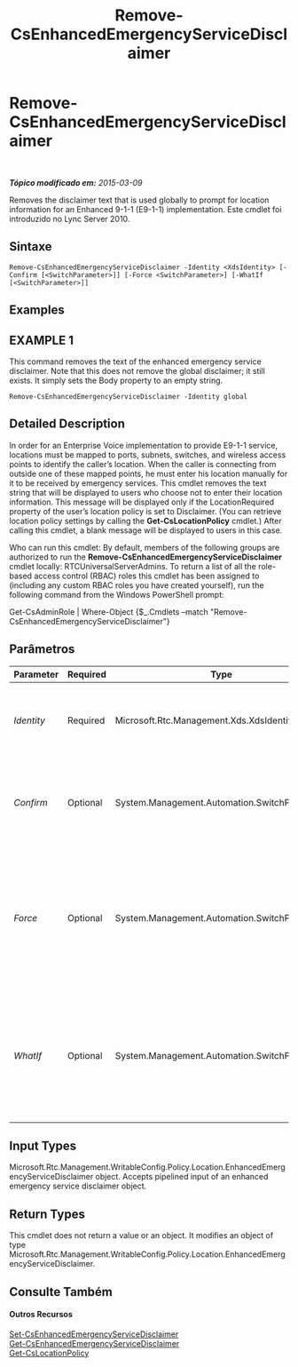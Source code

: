 ﻿---
title: Remove-CsEnhancedEmergencyServiceDisclaimer
TOCTitle: Remove-CsEnhancedEmergencyServiceDisclaimer
ms:assetid: 30a5aa8c-04b8-4c1f-92b3-88c86bf69a52
ms:mtpsurl: https://technet.microsoft.com/pt-br/library/Gg425810(v=OCS.15)
ms:contentKeyID: 49306298
ms.date: 05/19/2016
mtps_version: v=OCS.15
ms.translationtype: HT
---

# Remove-CsEnhancedEmergencyServiceDisclaimer

 

_**Tópico modificado em:** 2015-03-09_

Removes the disclaimer text that is used globally to prompt for location information for an Enhanced 9-1-1 (E9-1-1) implementation. Este cmdlet foi introduzido no Lync Server 2010.

## Sintaxe

    Remove-CsEnhancedEmergencyServiceDisclaimer -Identity <XdsIdentity> [-Confirm [<SwitchParameter>]] [-Force <SwitchParameter>] [-WhatIf [<SwitchParameter>]]

## Examples

## EXAMPLE 1

This command removes the text of the enhanced emergency service disclaimer. Note that this does not remove the global disclaimer; it still exists. It simply sets the Body property to an empty string.

    Remove-CsEnhancedEmergencyServiceDisclaimer -Identity global

## Detailed Description

In order for an Enterprise Voice implementation to provide E9-1-1 service, locations must be mapped to ports, subnets, switches, and wireless access points to identify the caller’s location. When the caller is connecting from outside one of these mapped points, he must enter his location manually for it to be received by emergency services. This cmdlet removes the text string that will be displayed to users who choose not to enter their location information. This message will be displayed only if the LocationRequired property of the user’s location policy is set to Disclaimer. (You can retrieve location policy settings by calling the **Get-CsLocationPolicy** cmdlet.) After calling this cmdlet, a blank message will be displayed to users in this case.

Who can run this cmdlet: By default, members of the following groups are authorized to run the **Remove-CsEnhancedEmergencyServiceDisclaimer** cmdlet locally: RTCUniversalServerAdmins. To return a list of all the role-based access control (RBAC) roles this cmdlet has been assigned to (including any custom RBAC roles you have created yourself), run the following command from the Windows PowerShell prompt:

Get-CsAdminRole | Where-Object {$\_.Cmdlets –match "Remove-CsEnhancedEmergencyServiceDisclaimer"}

## Parâmetros


<table>
<colgroup>
<col style="width: 25%" />
<col style="width: 25%" />
<col style="width: 25%" />
<col style="width: 25%" />
</colgroup>
<thead>
<tr class="header">
<th>Parameter</th>
<th>Required</th>
<th>Type</th>
<th>Description</th>
</tr>
</thead>
<tbody>
<tr class="odd">
<td><p><em>Identity</em></p></td>
<td><p>Required</p></td>
<td><p>Microsoft.Rtc.Management.Xds.XdsIdentity</p></td>
<td><p>This value is required and must be set to Global.</p></td>
</tr>
<tr class="even">
<td><p><em>Confirm</em></p></td>
<td><p>Optional</p></td>
<td><p>System.Management.Automation.SwitchParameter</p></td>
<td><p>Solicita confirmação antes da execução do comando.</p></td>
</tr>
<tr class="odd">
<td><p><em>Force</em></p></td>
<td><p>Optional</p></td>
<td><p>System.Management.Automation.SwitchParameter</p></td>
<td><p>Suppresses any confirmation prompts that would otherwise be displayed before making changes.</p></td>
</tr>
<tr class="even">
<td><p><em>WhatIf</em></p></td>
<td><p>Optional</p></td>
<td><p>System.Management.Automation.SwitchParameter</p></td>
<td><p>Descreve o que aconteceria se o comando fosse executado sem ser executado de fato.</p></td>
</tr>
</tbody>
</table>


## Input Types

Microsoft.Rtc.Management.WritableConfig.Policy.Location.EnhancedEmergencyServiceDisclaimer object. Accepts pipelined input of an enhanced emergency service disclaimer object.

## Return Types

This cmdlet does not return a value or an object. It modifies an object of type Microsoft.Rtc.Management.WritableConfig.Policy.Location.EnhancedEmergencyServiceDisclaimer.

## Consulte Também

#### Outros Recursos

[Set-CsEnhancedEmergencyServiceDisclaimer](set-csenhancedemergencyservicedisclaimer.md)  
[Get-CsEnhancedEmergencyServiceDisclaimer](get-csenhancedemergencyservicedisclaimer.md)  
[Get-CsLocationPolicy](get-cslocationpolicy.md)

